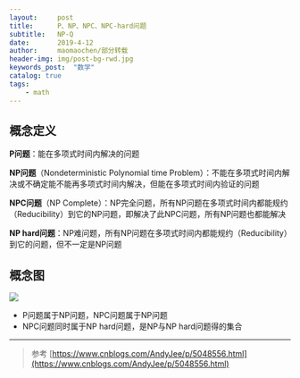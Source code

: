 ```yaml
---
layout:     post
title:      P、NP、NPC、NPC-hard问题
subtitle:   NP-Q
date:       2019-4-12
author:     maomaochen/部分转载
header-img: img/post-bg-rwd.jpg
keywords_post:  "数学"
catalog: true
tags:
    - math
---
```


## 概念定义 

**P问题**：能在多项式时间内解决的问题

**NP问题**（Nondeterministic Polynomial time Problem）：不能在多项式时间内解决或不确定能不能再多项式时间内解决，但能在多项式时间内验证的问题

**NPC问题**（NP Complete）：NP完全问题，所有NP问题在多项式时间内都能规约（Reducibility）到它的NP问题，即解决了此NPC问题，所有NP问题也都能解决

**NP hard问题**：NP难问题，所有NP问题在多项式时间内都能规约（Reducibility）到它的问题，但不一定是NP问题

## 概念图

![](https://raw.githubusercontent.com/maomaochen/imguse/master/2019-04-12-%E6%95%B0%E5%AD%A6NP%E9%97%AE%E9%A2%98/01.png)

+ P问题属于NP问题，NPC问题属于NP问题
+ NPC问题同时属于NP hard问题，是NP与NP hard问题得的集合

---

> 参考 [https://www.cnblogs.com/AndyJee/p/5048556.html](https://www.cnblogs.com/AndyJee/p/5048556.html)



<br>